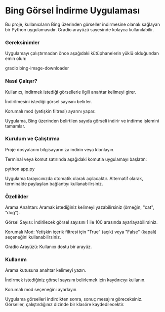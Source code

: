 # Bing Görsel İndirme Uygulaması
Bu proje, kullanıcıların Bing üzerinden görseller indirmesine olanak sağlayan bir Python uygulamasıdır. Gradio arayüzü sayesinde kolayca kullanılabilir.

### Gereksinimler
Uygulamayı çalıştırmadan önce aşağıdaki kütüphanelerin yüklü olduğundan emin olun:

gradio
bing-image-downloader


### Nasıl Çalışır?
Kullanıcı, indirmek istediği görsellerle ilgili anahtar kelimeyi girer.


İndirilmesini istediği görsel sayısını belirler.


Korumalı mod (yetişkin filtresi) ayarını yapar.


Uygulama, Bing üzerinden belirtilen sayıda görseli indirir ve indirme işlemini tamamlar.


### Kurulum ve Çalıştırma
Proje dosyalarını bilgisayarınıza indirin veya klonlayın.


Terminal veya komut satırında aşağıdaki komutla uygulamayı başlatın:


python app.py


Uygulama tarayıcınızda otomatik olarak açılacaktır. Alternatif olarak, terminalde paylaşılan bağlantıyı kullanabilirsiniz.

### Özellikler
Arama Anahtarı: Aramak istediğiniz kelimeyi yazabilirsiniz (örneğin, "cat", "dog").


Görsel Sayısı: İndirilecek görsel sayısını 1 ile 100 arasında ayarlayabilirsiniz.


Korumalı Mod: Yetişkin içerik filtresi için "True" (açık) veya "False" (kapalı) seçeneğini kullanabilirsiniz.


Gradio Arayüzü: Kullanıcı dostu  bir arayüz.


### Kullanım
Arama kutusuna anahtar kelimeyi yazın.


İndirmek istediğiniz görsel sayısını belirlemek için kaydırıcıyı kullanın.


Korumalı mod seçeneğini ayarlayın.


Uygulama görselleri indirdikten sonra, sonuç mesajını göreceksiniz. Görseller, çalıştırdığınız dizinde bir klasöre kaydedilecektir.


